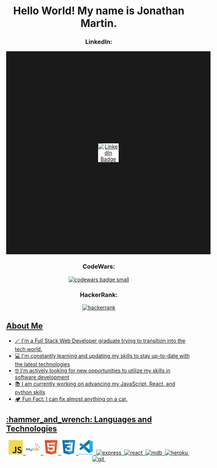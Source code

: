 <div id="header" align="center">
  <h1>Hello World! My name is Jonathan Martin.</h1>
</div>

<div id="badges" align="center">
  <h3 class="text">LinkedIn:</h3>
  <a href="https://www.linkedin.com/in/jonathan-martin90/">
  <img border=250px src="https://img.shields.io/badge/LinkedIn-blue?style=for-the-badge&logo=linkedin&logoColor=white" alt="LinkedIn Badge"/></a>
 <h3 class="text">CodeWars:</h3>
  <a target="_blank" href="https://www.codewars.com/users/JonnyRiver"><img src="https://www.codewars.com/users/JonnyRiver/badges/small" alt="codewars badge small" /></a>
  <h3 class="text">HackerRank:</h3>
    <a href="https://www.hackerrank.com/jonnyriver6"><img src="https://img.shields.io/badge/-Hackerrank-2EC866?style=for-the-badge&logo=HackerRank&logoColor=white" alt="hackerrank"/>
  
  
<div id="bio" align="left">
  <h2>About Me</h2>
  <ul>
    <li> 🪄 I'm a Full Stack Web Developer graduate trying to transition into the tech world.</li>
    <li> 💻 I'm constantly learning and updating my skills to stay up-to-date with the latest technologies</li>    
    <li> 🤓 I'm actively looking for new opportunities to utilize my skills in software development</li>
    <li> 📚 I am currently working on advancing my JavaScript, React, and python skills</li>
    <li> 🏕 Fun Fact: I can fix almost anything on a car. </li>
  </ul>
</div>
<h2 align="left">:hammer_and_wrench: Languages and Technologies</h2>
<div align="center">
  <img src="https://github.com/devicons/devicon/blob/master/icons/javascript/javascript-original.svg" title="JavaScript" alt="JavaScript" width="40" height="40"/>&nbsp;
  <img src="https://github.com/devicons/devicon/blob/master/icons/mysql/mysql-original-wordmark.svg" title="MySQL"  alt="MySQL" width="40" height="40"/>&nbsp;
  <img src="https://github.com/devicons/devicon/blob/master/icons/html5/html5-original.svg" title="HTML5" alt="HTML" width="40" height="40"/>&nbsp;
  <img src="https://github.com/devicons/devicon/blob/master/icons/css3/css3-original.svg" title="CSS3" alt="CSS" width="40" height="40"/>&nbsp;
  <img src="https://github.com/devicons/devicon/blob/master/icons/vscode/vscode-original-wordmark.svg" title="Visual Studio Code" alt="VSC" width="40" height="40"/>&nbsp;
  <img src="https://img.shields.io/badge/Express.js-404D59?style=for-the-badge" title="Express" alt="express" width="45" height="40"/>&nbsp;
  <img src="https://img.shields.io/badge/React-20232A?style=for-the-badge&logo=react&logoColor=61DAFB" title="React" alt="react" width="45" height="40"/>&nbsp;
  <img src="https://img.shields.io/badge/MongoDB-4EA94B?style=for-the-badge&logo=mongodb&logoColor=white" title="MongoDB" alt="mdb" width="45" height="40"/>&nbsp;
  <img src="https://img.shields.io/badge/Heroku-430098?style=for-the-badge&logo=heroku&logoColor=white" title="Heroku" alt="heroku" width="45" height="40"/>&nbsp;
  <img src="https://img.shields.io/badge/GIT-E44C30?style=for-the-badge&logo=git&logoColor=white" title="GIT" alt="git" width="40" height="45"/>&nbsp;
  
</div>
